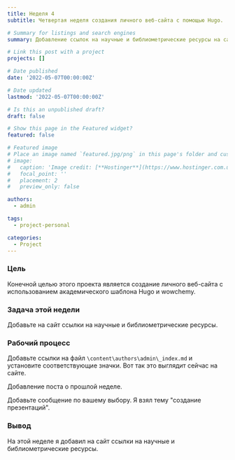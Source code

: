 ```yaml
---
title: Неделя 4
subtitle: Четвертая неделя создания личного веб-сайта с помощью Hugo.

# Summary for listings and search engines
summary: Добавление ссылок на научные и библиометрические ресурсы на сайт.

# Link this post with a project
projects: []

# Date published
date: '2022-05-07T00:00:00Z'

# Date updated
lastmod: '2022-05-07T00:00:00Z'

# Is this an unpublished draft?
draft: false

# Show this page in the Featured widget?
featured: false

# Featured image
# Place an image named `featured.jpg/png` in this page's folder and customize its options here.
# image:
#   caption: 'Image credit: [**Hostinger**](https://www.hostinger.com.ua/rukovodstva/wp-content/uploads/sites/8/2017/04/osnovnye-git-komandy.png)'
#   focal_point: ''
#   placement: 2
#   preview_only: false

authors:
  - admin

tags:
  - project-personal

categories:
  - Project
---
```

<!-- 
### Goal

The final goal of this project is to create a personal website using Hugo and wowchemy academic template.

### Task of this week

Add links to scientific and bibliometric resources to the site.

### The working process

Add links to the `\content\authors\admin\_index.md` file and set appropriate icons. This is what it looks like on the site now.

Adding a post about last week.

Add a post of your choice. I took the theme "creating presentations".

### Conclusion

This week i added links to scientific and bibliometric resources to the site. -->

### Цель

Конечной целью этого проекта является создание личного веб-сайта с использованием академического шаблона Hugo и wowchemy.

### Задача этой недели

Добавьте на сайт ссылки на научные и библиометрические ресурсы.

### Рабочий процесс

Добавьте ссылки на файл `\content\authors\admin\_index.md` и установите соответствующие значки. Вот так это выглядит сейчас на сайте.

Добавление поста о прошлой неделе.

Добавьте сообщение по вашему выбору. Я взял тему "создание презентаций".

### Вывод

На этой неделе я добавил на сайт ссылки на научные и библиометрические ресурсы.